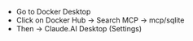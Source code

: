- Go to Docker Desktop
- Click on Docker Hub -> Search MCP -> mcp/sqlite
- Then -> Claude.AI Desktop (Settings)

